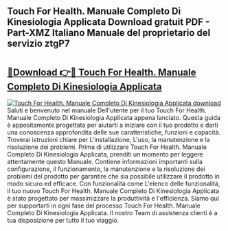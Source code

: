 ## Touch For Health. Manuale Completo Di Kinesiologia Applicata Download gratuit PDF - Part-XMZ Italiano Manuale del proprietario del servizio ztgP7

# <h2><a href="http://dfazglr.blite.top/?on=Touch+For+Health.+Manuale+Completo+Di+Kinesiologia+Applicata">🔗Download 👉🔴 Touch For Health. Manuale Completo Di Kinesiologia Applicata</a></h2>

[![Touch For Health. Manuale Completo Di Kinesiologia Applicata download](https://i.imgur.com/lujVjoI.png)](http://dfazglr.blite.top/?on=Touch+For+Health.+Manuale+Completo+Di+Kinesiologia+Applicata)
Saluti e benvenuto nel manuale Dell'utente per il tuo Touch For Health. Manuale Completo Di Kinesiologia Applicata appena lanciato. Questa guida è appositamente progettata per aiutarti a iniziare con il tuo prodotto e darti una conoscenza approfondita delle sue caratteristiche, funzioni e capacità. Troverai istruzioni chiare per L'installazione, L'uso, la manutenzione e la risoluzione dei problemi. Prima di utilizzare Touch For Health. Manuale Completo Di Kinesiologia Applicata, prenditi un momento per leggere attentamente questo Manuale. Contiene informazioni importanti sulla configurazione, il funzionamento, la manutenzione e la risoluzione dei problemi del prodotto per garantire che sia possibile utilizzare il prodotto in modo sicuro ed efficace. Con funzionalità come L'elenco delle funzionalità, il tuo nuovo Touch For Health. Manuale Completo Di Kinesiologia Applicata è stato progettato per massimizzare la produttività e l'efficienza. Siamo qui per supportarti in ogni fase del processo Touch For Health. Manuale Completo Di Kinesiologia Applicata. Il nostro Team di assistenza clienti è a tua disposizione per tutto il tuo viaggio.
